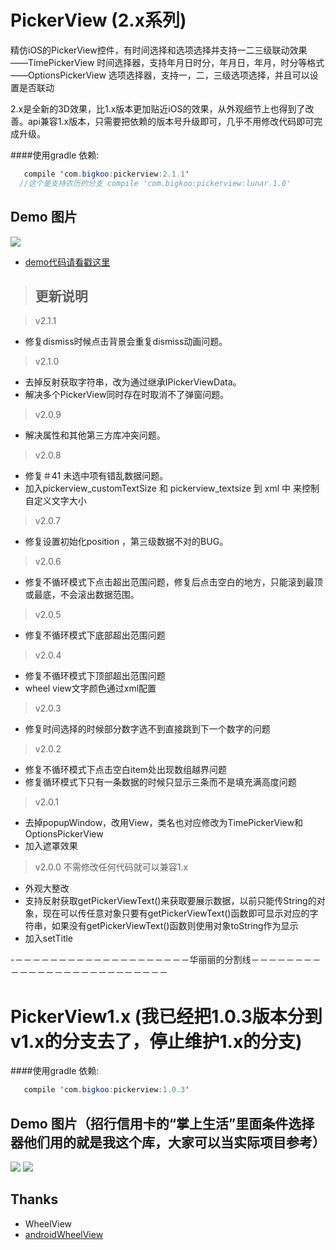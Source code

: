PickerView (2.x系列)
==========

精仿iOS的PickerView控件，有时间选择和选项选择并支持一二三级联动效果   
——TimePickerView  时间选择器，支持年月日时分，年月日，年月，时分等格式   
——OptionsPickerView  选项选择器，支持一，二，三级选项选择，并且可以设置是否联动    

2.x是全新的3D效果，比1.x版本更加贴近iOS的效果，从外观细节上也得到了改善。api兼容1.x版本，只需要把依赖的版本号升级即可，几乎不用修改代码即可完成升级。

####使用gradle 依赖:
```java
   compile 'com.bigkoo:pickerview:2.1.1'
  //这个是支持农历的分支 compile 'com.bigkoo:pickerview:lunar.1.0'
```

## Demo 图片
![](https://github.com/saiwu-bigkoo/PickerView/blob/master/preview/pickerdemo.gif)

- [demo代码请看戳这里](https://github.com/saiwu-bigkoo/Android-PickerView/blob/master/app/src/main/java/com/bigkoo/pickerviewdemo/MainActivity.java)


>## 更新说明

>v2.1.1
 - 修复dismiss时候点击背景会重复dismiss动画问题。<br />

>v2.1.0
 - 去掉反射获取字符串，改为通过继承IPickerViewData。<br />
 - 解决多个PickerView同时存在时取消不了弹窗问题。<br />

>v2.0.9
 - 解决属性和其他第三方库冲突问题。<br />

>v2.0.8
 - 修复＃41 未选中项有错乱数据问题。<br />
 - 加入pickerview_customTextSize 和 pickerview_textsize 到 xml 中 来控制自定义文字大小<br />

>v2.0.7
 - 修复设置初始化position ，第三级数据不对的BUG。 <br />
 
>v2.0.6
 - 修复不循环模式下点击超出范围问题，修复后点击空白的地方，只能滚到最顶或最底，不会滚出数据范围。 <br />

>v2.0.5
 - 修复不循环模式下底部超出范围问题 <br />
 
>v2.0.4
 - 修复不循环模式下顶部超出范围问题 <br />
 - wheel view文字颜色通过xml配置 <br />
 
>v2.0.3
 - 修复时间选择的时候部分数字选不到直接跳到下一个数字的问题 <br />

>v2.0.2
 - 修复不循环模式下点击空白item处出现数组越界问题 <br />
 - 修复循环模式下只有一条数据的时候只显示三条而不是填充满高度问题  <br />
 
>v2.0.1
 - 去掉popupWindow，改用View，类名也对应修改为TimePickerView和 OptionsPickerView <br />
 - 加入遮罩效果  <br />

>v2.0.0 不需修改任何代码就可以兼容1.x
 - 外观大整改  <br />
 - 支持反射获取getPickerViewText()来获取要展示数据，以前只能传String的对象，现在可以传任意对象只要有getPickerViewText()函数即可显示对应的字符串，如果没有getPickerViewText()函数则使用对象toString作为显示  <br />
 - 加入setTitle  <br />

-－－－－－－－－－－－－－－－－－－－－华丽丽的分割线－－－－－－－－－－－－－－－－－－－－－－－－－－

PickerView1.x (我已经把1.0.3版本分到v1.x的分支去了，停止维护1.x的分支)
==========

####使用gradle 依赖:
```java
   compile 'com.bigkoo:pickerview:1.0.3'
```

## Demo 图片（招行信用卡的“掌上生活”里面条件选择器他们用的就是我这个库，大家可以当实际项目参考）
![](https://github.com/saiwu-bigkoo/PickerView/blob/master/preview/pickerdemo1x.gif)
![](https://github.com/saiwu-bigkoo/Android-PickerView/blob/master/preview/pickerdemo_zhangshangshenghuo.gif)


## Thanks

- WheelView
- [androidWheelView](https://github.com/weidongjian/androidWheelView/)
